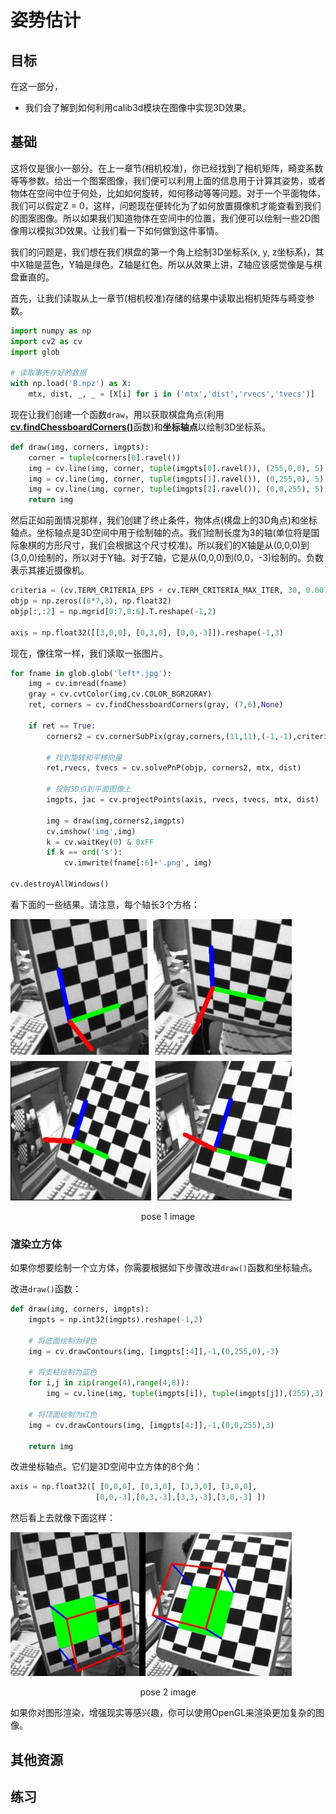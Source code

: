 # 姿势估计

## 目标

在这一部分，

- 我们会了解到如何利用calib3d模块在图像中实现3D效果。

## 基础

这将仅是很小一部分。在上一章节(相机校准)，你已经找到了相机矩阵，畸变系数等等参数。给出一个图案图像，我们便可以利用上面的信息用于计算其姿势，或者物体在空间中位于何处，比如如何旋转，如何移动等等问题。对于一个平面物体，我们可以假定Z = 0，这样，问题现在便转化为了如何放置摄像机才能查看到我们的图案图像。所以如果我们知道物体在空间中的位置，我们便可以绘制一些2D图像用以模拟3D效果。让我们看一下如何做到这件事情。

我们的问题是，我们想在我们棋盘的第一个角上绘制3D坐标系(x, y, z坐标系)，其中X轴是蓝色，Y轴是绿色，Z轴是红色。所以从效果上讲，Z轴应该感觉像是与棋盘垂直的。

首先，让我们读取从上一章节(相机校准)存储的结果中读取出相机矩阵与畸变参数。

```python
import numpy as np
import cv2 as cv
import glob

# 读取事先存好的数据
with np.load('B.npz') as X:
    mtx, dist, _, _ = [X[i] for i in ('mtx','dist','rvecs','tvecs')]
```

现在让我们创建一个函数`draw`，用以获取棋盘角点(利用[**cv.findChessboardCorners()**](https://docs.opencv.org/4.0.0/d9/d0c/group__calib3d.html#ga93efa9b0aa890de240ca32b11253dd4a)函数)和**坐标轴点**以绘制3D坐标系。

```python
def draw(img, corners, imgpts):
    corner = tuple(corners[0].ravel())
    img = cv.line(img, corner, tuple(imgpts[0].ravel()), (255,0,0), 5)
    img = cv.line(img, corner, tuple(imgpts[1].ravel()), (0,255,0), 5)
    img = cv.line(img, corner, tuple(imgpts[2].ravel()), (0,0,255), 5)
    return img
```

然后正如前面情况那样，我们创建了终止条件，物体点(棋盘上的3D角点)和坐标轴点。坐标轴点是3D空间中用于绘制轴的点。我们绘制长度为3的轴(单位将是国际象棋的方形尺寸，我们会根据这个尺寸校准)。所以我们的X轴是从(0,0,0)到(3,0,0)绘制的，所以对于Y轴。对于Z轴，它是从(0,0,0)到(0,0，-3)绘制的。负数表示其接近摄像机。

```python
criteria = (cv.TERM_CRITERIA_EPS + cv.TERM_CRITERIA_MAX_ITER, 30, 0.001)
objp = np.zeros((6*7,3), np.float32)
objp[:,:2] = np.mgrid[0:7,0:6].T.reshape(-1,2)

axis = np.float32([[3,0,0], [0,3,0], [0,0,-3]]).reshape(-1,3)
```

现在，像往常一样，我们读取一张图片。







```python
for fname in glob.glob('left*.jpg'):
    img = cv.imread(fname)
    gray = cv.cvtColor(img,cv.COLOR_BGR2GRAY)
    ret, corners = cv.findChessboardCorners(gray, (7,6),None)
    
    if ret == True:
        corners2 = cv.cornerSubPix(gray,corners,(11,11),(-1,-1),criteria)
        
        # 找到旋转和平移向量
        ret,rvecs, tvecs = cv.solvePnP(objp, corners2, mtx, dist)
        
        # 投射3D点到平面图像上
        imgpts, jac = cv.projectPoints(axis, rvecs, tvecs, mtx, dist)
        
        img = draw(img,corners2,imgpts)
        cv.imshow('img',img)
        k = cv.waitKey(0) & 0xFF
        if k == ord('s'):
            cv.imwrite(fname[:6]+'.png', img)
            
cv.destroyAllWindows()
```

看下面的一些结果。请注意，每个轴长3个方格：

![pose_1.jpg](img/pose_1.jpg)

<center>pose 1 image</center>

### 渲染立方体

如果你想要绘制一个立方体，你需要根据如下步骤改进`draw()`函数和坐标轴点。

改进`draw()`函数：

```python
def draw(img, corners, imgpts):
    imgpts = np.int32(imgpts).reshape(-1,2)
    
    # 将底面绘制为绿色
    img = cv.drawContours(img, [imgpts[:4]],-1,(0,255,0),-3)
    
    # 将支柱绘制为蓝色
    for i,j in zip(range(4),range(4,8)):
        img = cv.line(img, tuple(imgpts[i]), tuple(imgpts[j]),(255),3)
        
    # 将顶面绘制为红色
    img = cv.drawContours(img, [imgpts[4:]],-1,(0,0,255),3)
    
    return img
```

改进坐标轴点。它们是3D空间中立方体的8个角：

```python
axis = np.float32([ [0,0,0], [0,3,0], [3,3,0], [3,0,0],
                   [0,0,-3],[0,3,-3],[3,3,-3],[3,0,-3] ])
```

然后看上去就像下面这样：

![pose_2.jpg](img/pose_2.jpg)

<center>pose 2 image</center>

如果你对图形渲染，增强现实等感兴趣，你可以使用OpenGL来渲染更加复杂的图像。

## 其他资源

## 练习